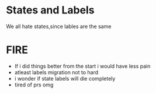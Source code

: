 # States and Labels

We all hate states,since lables are the same

# FIRE

- If i did things better from the start i would have less pain
- atleast labels migration not to hard
- i wonder if state labels will die completely
- tired of prs omg
